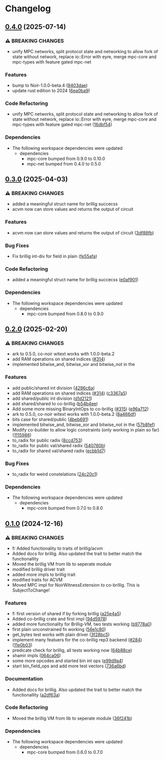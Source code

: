 # Changelog

## [0.4.0](https://github.com/TaceoLabs/co-snarks/compare/co-brillig-v0.3.0...co-brillig-v0.4.0) (2025-07-14)


### ⚠ BREAKING CHANGES

* unify MPC networks, split protocol state and networking to allow fork of state without network, replace io::Error with eyre, merge mpc-core and mpc-types with feature gated mpc-net

### Features

* bump to Noir-1.0.0-beta.4 ([9403dae](https://github.com/TaceoLabs/co-snarks/commit/9403daeaf977120a581d9265bea9ed5df8203f3a))
* update rust edition to 2024 ([6ea0ba9](https://github.com/TaceoLabs/co-snarks/commit/6ea0ba9f9f34063e8ab859c1d4ae41d05629a1c0))


### Code Refactoring

* unify MPC networks, split protocol state and networking to allow fork of state without network, replace io::Error with eyre, merge mpc-core and mpc-types with feature gated mpc-net ([16dbf54](https://github.com/TaceoLabs/co-snarks/commit/16dbf546d8f2d80ad4fa9f5053da19edc7270d3c))


### Dependencies

* The following workspace dependencies were updated
  * dependencies
    * mpc-core bumped from 0.9.0 to 0.10.0
    * mpc-net bumped from 0.4.0 to 0.5.0

## [0.3.0](https://github.com/TaceoLabs/co-snarks/compare/co-brillig-v0.2.0...co-brillig-v0.3.0) (2025-04-03)


### ⚠ BREAKING CHANGES

* added a meaningful struct name for brillig succecss
* acvm now can store values and returns the output of circuit

### Features

* acvm now can store values and returns the output of circuit ([3df88fb](https://github.com/TaceoLabs/co-snarks/commit/3df88fb244b191e03bbd6e6aaede86eaaf7f3d6b))


### Bug Fixes

* Fix brillig int-div for field in plain ([fe55afa](https://github.com/TaceoLabs/co-snarks/commit/fe55afa14cc6e5afa817454a40d4e783bae49b6a))


### Code Refactoring

* added a meaningful struct name for brillig succecss ([e0af901](https://github.com/TaceoLabs/co-snarks/commit/e0af901e2999cc7e38215f36fe2a647b18d94e0e))


### Dependencies

* The following workspace dependencies were updated
  * dependencies
    * mpc-core bumped from 0.8.0 to 0.9.0

## [0.2.0](https://github.com/Taceolabs/co-snarks/compare/co-brillig-v0.1.0...co-brillig-v0.2.0) (2025-02-20)


### ⚠ BREAKING CHANGES

* ark to 0.5.0, co-noir witext works with 1.0.0-beta.2
* add RAM operations on shared indices ([#314](https://github.com/Taceolabs/co-snarks/issues/314))
* implemented bitwise_and, bitwise_xor and bitwise_not in the

### Features

* add public/shared int division ([4286c6a](https://github.com/Taceolabs/co-snarks/commit/4286c6a7d7e42335c056c2b3a858a7dbd51bf107))
* add RAM operations on shared indices ([#314](https://github.com/Taceolabs/co-snarks/issues/314)) ([c3367a5](https://github.com/Taceolabs/co-snarks/commit/c3367a55b95c3132cfbb6401c6ec1230f46e099c))
* add shared/public int division ([d1d2121](https://github.com/Taceolabs/co-snarks/commit/d1d21215997e1a854d2919db47a8b7bbbc541747))
* add shared/shared to co-brillig ([b54b4ee](https://github.com/Taceolabs/co-snarks/commit/b54b4eeea091431a7f06eb0a87eb5e0e87ceb2b4))
* Add some more missing BinaryIntOps to co-brillig ([#315](https://github.com/Taceolabs/co-snarks/issues/315)) ([e96a712](https://github.com/Taceolabs/co-snarks/commit/e96a712dfa987fb39e17232ef11d067b29b62aef))
* ark to 0.5.0, co-noir witext works with 1.0.0-beta.2 ([8a466df](https://github.com/Taceolabs/co-snarks/commit/8a466dffde68d64bed8265e1336e454559898602))
* bits case for shared/public ([4beb691](https://github.com/Taceolabs/co-snarks/commit/4beb6910f037055a0bc08aae30dbe2995aae5bf4))
* implemented bitwise_and, bitwise_xor and bitwise_not in the ([57b8fef](https://github.com/Taceolabs/co-snarks/commit/57b8fef7dd4ea837cbccdc30718833ba72767253))
* Modify co-builder to allow logic constraints (only working in plain so far) ([1115986](https://github.com/Taceolabs/co-snarks/commit/11159866ba8275e63d7bccee6523efe71ac13e6f))
* to_radix for public radix ([8ccd753](https://github.com/Taceolabs/co-snarks/commit/8ccd753975d8a4e11fe8ed90cc757d9739d988dd))
* to_radix for public val/shared radix ([540780b](https://github.com/Taceolabs/co-snarks/commit/540780b81d4ee4772df09a7997c42af6f476ff6d))
* to_radix for shared val/shared radix ([ecbb1d7](https://github.com/Taceolabs/co-snarks/commit/ecbb1d7137713939cab0ed5010f00404e81f626a))


### Bug Fixes

* to_radix for weird constelations ([24c20c1](https://github.com/Taceolabs/co-snarks/commit/24c20c1ecc62dcc2f168ff8e0150a0c38fe31fed))


### Dependencies

* The following workspace dependencies were updated
  * dependencies
    * mpc-core bumped from 0.7.0 to 0.8.0

## [0.1.0](https://github.com/TaceoLabs/co-snarks/compare/co-brillig-v0.0.1...co-brillig-v0.1.0) (2024-12-16)


### ⚠ BREAKING CHANGES

* **!:** Added functionality to traits of brillig/acvm
* Added docs for brillig. Also updated the trait to better match the functionallity
* Moved the brillig VM from lib to seperate module
* modified brillig driver trait
* added more impls to brillig trait
* modified traits for ACVM
* Moved MPC impl for NoirWitnessExtension to co-brillig. This is SubjectToChange!

### Features

* **!:** first version of shared if by forking brillig ([a25e4a5](https://github.com/TaceoLabs/co-snarks/commit/a25e4a5cb5cdc912197871803c5872c08777b8a7))
* Added co-brillig crate and first impl ([94d5978](https://github.com/TaceoLabs/co-snarks/commit/94d5978454f8b9f1b278ef1d7ad42e58361b2c11))
* added more functionality for Brillig-VM, two tests working ([b9778a0](https://github.com/TaceoLabs/co-snarks/commit/b9778a0b1f346f7a3160456f06e71d4173a9d616))
* first plain unconstrained fn working ([56e1c80](https://github.com/TaceoLabs/co-snarks/commit/56e1c801e6d51c8e35f1f1b1b2b007d80f050999))
* get_bytes test works with plain driver ([3f28bc5](https://github.com/TaceoLabs/co-snarks/commit/3f28bc576f13f700d6d9628968b00d4eaf6350f4))
* implement many featuers for the co-brillig rep3 backend ([#284](https://github.com/TaceoLabs/co-snarks/issues/284)) ([11e0b03](https://github.com/TaceoLabs/co-snarks/commit/11e0b03b8ca437e48e0ac80e2cff870f530c58c0))
* predicate check for brillig, all tests working now ([64b88ce](https://github.com/TaceoLabs/co-snarks/commit/64b88cee4f6e437e8eb32f453410030231fab7c6))
* shamir impls ([064ca06](https://github.com/TaceoLabs/co-snarks/commit/064ca06b25d9acd0a04e0a892f1b47ee94a16f39))
* some more opcodes and started bin int ops ([e99d9a4](https://github.com/TaceoLabs/co-snarks/commit/e99d9a4af52c84b0f54864c06218b2b23154df85))
* start bin_field_ops and add more test vectors ([736a6bd](https://github.com/TaceoLabs/co-snarks/commit/736a6bde98836614416e7f7b1d45efc417e15b43))


### Documentation

* Added docs for brillig. Also updated the trait to better match the functionallity ([a2df63a](https://github.com/TaceoLabs/co-snarks/commit/a2df63aa1048364e484bde31013a1c5bbe4a9da3))


### Code Refactoring

* Moved the brillig VM from lib to seperate module ([36f241b](https://github.com/TaceoLabs/co-snarks/commit/36f241b46c6a973b3a43e24872e38da9605011fa))


### Dependencies

* The following workspace dependencies were updated
  * dependencies
    * mpc-core bumped from 0.6.0 to 0.7.0
